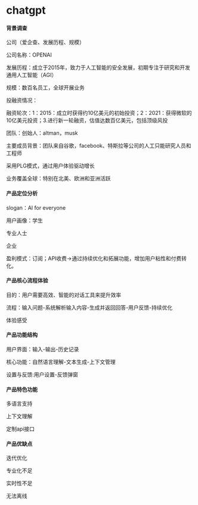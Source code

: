 # chatgpt

#### 背景调查

公司（爱企查、发展历程、规模）

公司名称：OPENAI

发展历程：成立于2015年，致力于人工智能的安全发展，初期专注于研究和开发通用人工智能（AGI）

规模：数百名员工，全球开展业务

投融资情况：

融资轮次：1：2015：成立时获得约10亿美元的初始投资；2：2021：获得微软的10亿美元投资；3.进行新一轮融资，估值达数百亿美元，包括顶级风投

团队：创始人：altman，musk

主要成员背景：团队来自谷歌，facebook、特斯拉等公司的人工只能研究人员和工程师

采用PLG模式，通过用户体验驱动增长

业务覆盖全球：特别在北美、欧洲和亚洲活跃



#### 产品定位分析

slogan：AI for everyone

用户画像：学生

专业人士

企业

盈利模式：订阅；API收费->通过持续优化和拓展功能，增加用户粘性和付费转化。



#### 产品核心流程体验

目的：用户需要高效、智能的对话工具来提升效率

流程：输入问题-系统解析输入内容-生成并返回回答-用户反馈-持续优化

体验感受



#### 产品功能结构

用户界面：输入-输出-历史记录

核心功能：自然语言理解-文本生成-上下文管理

设置与反馈:用户设置-反馈弹窗

#### 产品特色功能

多语言支持

上下文理解

定制api接口

#### 产品优缺点

迭代优化

专业化不足

实时性不足

无法离线
